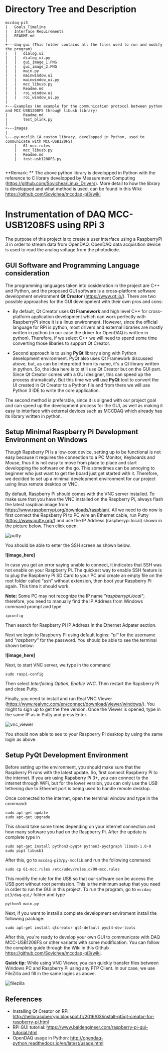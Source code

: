 # Directory Tree and Description
```
mccdaq-pi3
|   Goals_Timeline
|   Interface Requirements
|   README.md
|   
+---daq-gui (This folder contains all the files used to run and modify the program)
|   |   dialog.ui
|   |   dialog_ui.py
|   |   gui_image_1.PNG
|   |   gui_image_2.PNG
|   |   main.py
|   |   mainwindow.ui
|   |   mainwindow_ui.py
|   |   mcc_libusb.py
|   |   Readme.md
|   |   roi_window.ui
|   |   roi_window_ui.py   
|           
+---Examples (An example for the communication protocol between python and MCC-USB1208FS through libusb library)
|       Readme.md
|       test_blink.py
|       
+---images
|       
\---py-mcclib (A custom library, developped in Python, used to communicate with MCC-USB120FS)
    |   61-mcc.rules
    |   mcc_libusb.py
    |   Readme.md
    |   test-usb1208FS.py
        
```
**Remark: ** The above python library is developped in Python with the reference to C library developped by Measurement Computing (https://github.com/Sovichea/Linux_Drivers). More detail to how the library is developped and what method is used, can be found in this Wiki: https://github.com/Sovichea/mccdaq-pi3/wiki

# Instrumentation of DAQ MCC-USB1208FS using RPi 3
The purpose of this project is to create a user interface using a RaspberryPi 3 in order to stream data from OpenDAQ. OpenDAQ data acquisition device is used to read the analog voltage from the photodiode.

## GUI Software and Programming Language consideration
The programming languages taken into cosideration in the project are C++ and Python, and the proposed GUI software is a cross-platform software development environment **Qt Creator** (https://www.qt.io/). There are two possible approaches for the GUI development with their own pros and cons:
* By default, Qt Creator uses **Qt Framework** and high level C++ for cross-platform application development which can work perfectly with RaspberryPi since it is a linux environment. However, since the official language for RPi is python, most drivers and external libraries are mostly written in python (in our case the driver for OpenDAQ is written in python). Therefore, if we select C++ we will need to spend some time converting those libaries to support Qt Creator.

* Second approach is to using **PyQt** library along with Python development environment. PyQt also uses Qt Framework discussed above, but, as can be interpreted from its name, it's a Qt library written in python. So, the idea here is to still use Qt Creator but on the GUI part. Since Qt Creator comes with a GUI designer, this can speed up the process dramatically. But this time we will use **PyQt** tool to convert the UI created in Qt Creator to a Python file and from there we will use Python 3 IDE to write the core application.

The second method is preferable, since it is aligned with our project goal and can speed up the development process for the GUI, as well as making it easy to interface with external devices such as MCCDAQ which already has its library written in python.

## Setup Minimal Raspberry Pi Development Environment on Windows
Though Rapsberry Pi is a low-cost device, setting up to be functional is not easy because it requires the connection to a PC Monitor, Keyboards and Mouse, thus it is not easy to move from place to place and start developping the software on the go. This sometimes can be annoying to beginner who just want to get the board just get started with it. Therefore, we decided to set up a minimal development environment for our project using linux remote desktop or VNC. 

By default, Raspberry Pi should comes with the VNC server installed. To make sure that you have the VNC installed on the Raspberry Pi, always flash the latest raspbian image from https://www.raspberrypi.org/downloads/raspbian/. All we need to do now is first connect the Rapsberry Pi to PC wire an Ethernet cable, run Putty (https://www.putty.org/) and use the IP Address (raspberypi.local) shown in the picture below. Then click open.

![putty](https://github.com/Sovichea/mccdaq-pi3/blob/master/images/putty.PNG)

You should be able to enter the SSH screen as shown below.

**![image_here]**

In case you get an error saying unable to connect, it indicates that SSH was not enable on your Raspberry Pi. The quickest way to enable SSH feature is to plug the Raspberry Pi SD Card to your PC and create an empty file on the root folder called "ssh" without extension, then boot your Raspberry Pi again. This time it should work.

**Note:** Some PC may not recognize the IP name *"raspberrypi.local"*; therefore, you need to manually find the IP Address from Windows command prompt and type 
```
ipconfig
```
Then search for Raspberry Pi IP Address in the Ethernet Adpater section.


Next we login to Raspberry Pi using default logins: *"pi"* for the username and *"raspberry"* for the password. You should be able to see the terminal shown below:

**![image_here]**

Next, to start VNC server, we type in the command

```
sudo raspi-config
```

Then select *Interfacing Option*, *Enable VNC*. Then restart the Rapsberry Pi and close Putty.

Finally, you need to install and run Real VNC Viewer (https://www.realvnc.com/en/connect/download/viewer/windows/). You might to sign up to get the free version. Once the Viewer is opened, type in the same IP as in Putty and press Enter.

![vnc_viewer](https://github.com/Sovichea/mccdaq-pi3/blob/master/images/vnc_viewer.PNG)

You should now able to see to your Raspberry Pi desktop by using the same login as above.

## Setup PyQt Development Environment
Before setting up the environment, you should make sure that the Raspberry Pi runs with the latest update. So, first connect Raspberry Pi to the internet. If you are using Rapsberry Pi 3+, you can connect to the internet through WiFi, but for the lower version, you can only use the USB tethering due to Ethernet port is being used to handle remote desktop. 

Once connected to the internet, open the terminal window and type in the command:
```
sudo apt-get update
sudo apt-get upgrade
```
This should take some times depending on your internet connection and how many software you had on the Raspberry Pi. After the update is complete type in
```
sudo apt-get install python3-pyqt4 python3-pyqtgraph libusb-1.0-0
sudo pip3 libusb1
```
After this, go to `mccdaq-pi3/py-mcclib` and run the following command:
```
sudo cp 61-mcc.rules /etc/udev/rules.d/99-mcc.rules
```
This modify the rule for the USB so that our software can be access the USB port without root permission. This is the minimum setup that you need in order to run the GUI in this project. To run the program, go to `mccdaq-pi3/daq-gui/` folder and type 
```
python3 main.py
```

Next, if you want to install a complete development enviroment install the following package:
```
sudo apt-get install qtcreator qt4-default pyqt4-dev-tools
```
After this, you're ready to develop your own GUI to communicate with DAQ MCC-USB1208FS or other variants with some modification. You can follow the complete guide through the Wiki in this Github https://github.com/Sovichea/mccdaq-pi3/wiki.

**Quick tip:** While using VNC Viewer, you can quickly transfer files between Windows PC and Raspberry Pi using any FTP Client. In our case, we use FileZilla and fill in the same logins as above.

![filezilla](https://github.com/Sovichea/mccdaq-pi3/blob/master/images/filezilla.PNG)

## References
* Installing Qt Creator on RPi: http://helloraspberrypi.blogspot.fr/2016/03/install-qt5qt-creator-for-raspberry-pi.html
* RPi GUI tutorial: https://www.baldengineer.com/raspberry-pi-gui-tutorial.html
* OpenDAQ usage in Python: http://opendaq-python.readthedocs.io/en/latest/usage.html
